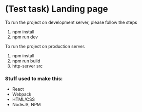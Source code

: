 # (Test task) Landing page

To run the project on development server, please follow the steps

1. npm install
2. npm run dev

To run the project on production server.

1. npm install
2. npm run build
3. http-server src



### Stuff used to make this:

 * React
 * Webpack
 * HTML/CSS
 * NodeJS, NPM

